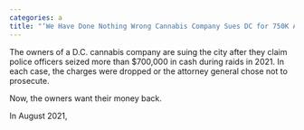 ```yaml
---
categories: a
title: "‘We Have Done Nothing Wrong Cannabis Company Sues DC for 750K After Police Raid"
---
```


The owners of a D.C. cannabis company are suing the city after they claim police officers seized more than $700,000 in cash during raids in 2021. In each case, the charges were dropped or the attorney general chose not to prosecute.&nbsp;



Now, the owners want their money back.



In August 2021,